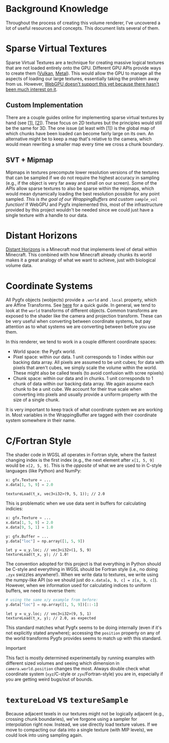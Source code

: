# Background Knowledge

Throughout the process of creating this volume renderer, I've uncovered
a lot of useful resources and concepts. This document lists several of
them.

# Sparse Virtual Textures

Sparse Virtual Textures are a technique for creating massive logical
textures that are not loaded entirely onto the GPU. Different GPU APIs
provide ways to create them
([Vulkan](https://registry.khronos.org/OpenGL/extensions/ARB/ARB_sparse_texture.txt),
[Metal](https://developer.apple.com/documentation/metal/creating-sparse-heaps-and-sparse-textures)).
This would allow the GPU to manage all the aspects of loading our large
textures, essentially taking the problem away from us. However, [WebGPU
doesn't support this yet because there hasn't been much interest on
it](https://github.com/gpuweb/gpuweb/issues/455).

## Custom Implementation

There are a couple guides online for implementing sparse virtual
textures by hand (see
[\[1\]](https://studiopixl.com/2022-04-27/sparse-virtual-textures),
[\[2\]](https://wickedengine.net/2024/06/texture-streaming/)). These
focus on 2D textures but the principles would still be the same for 3D.
The one issue (at least with \[1\]) is the global map of which chunks
have been loaded can become fairly large on its own. An alternative
might be to keep a map that's relative to the camera, which would mean
rewriting a smaller map every time we cross a chunk boundary.

## SVT + Mipmap

Mipmaps in textures precompute lower resolution versions of the textures
that can be sampled if we do not require the highest accuracy in
sampling (e.g., if the object is very far away and small on our screen).
Some of the APIs allow sparse textures to also be sparse within the
mipmaps, which would mean dynamically loading the best resolution
possible for any point sampled. *This is the goal of our WrappingBuffers
and custom `sample_vol` function!* If WebGPU and Pygfx implemented this,
most of the infrastructure provided by this project wouldn't be needed
since we could just have a single texture with a handle to our data.

# Distant Horizons

[Distant
Horizons](https://gitlab.com/distant-horizons-team/distant-horizons) is
a Minecraft mod that implements level of detail within Minecraft. This
combined with how Minecraft already chunks its world makes it a great
analogy of what we want to achieve, just with biological volume data.

# Coordinate Systems

All Pygfx objects (wobjects) provide a `.world` and `.local` property,
which are Affine Transforms. See
[here](https://www.brainvoyager.com/bv/doc/UsersGuide/CoordsAndTransforms/SpatialTransformationMatrices.html)
for a quick guide. In general, we tend to look at the `world` transforms
of different objects. Common transforms are exposed to the shader like
the camera and projection transform. These can be very useful when
converting between coordinate systems, but pay attention as to what
systems we are converting between before you use them.

In this renderer, we tend to work in a couple different coordinate
spaces:

- World space: the Pygfx world.
- Pixel space: within our data. 1 unit corresponds to 1 index within our
  backing data array. All pixels are assumed to be unit cubes; for data
  with pixels that aren't cubes, we simply scale the volume within the
  world. These might also be called texels (to avoid confusion with
  scree npixels)
- Chunk space: within our data and in chunks. 1 unit corresponds to 1
  chunk of data within our backing data array. We again assume each
  chunk to be a unit cube. We account for their true scale when
  converting into pixels and usually provide a uniform property with the
  size of a single chunk.

It is very important to keep track of what coordinate system we are
working in. Most variables in the WrappingBuffer are tagged with their
coordinate system somewhere in their name.

# C/Fortran Style

The shader code in WGSL all operates in Fortran style, where the fastest
changing index is the first index (e.g., the next element after `x[1, 5,
9]` would be `x[2, 5, 9]`. This is the *opposite* of what we are used to
in C-style languages (like Python) and NumPy: 

```py
x: gfx.Texture = ...
x.data[1, 5, 9] = 2.0
```
```wgsl
textureLoad(t_x, vec3<i32>(9, 5, 1)); // 2.0
```

This is problematic when we use data sent in buffers for calculating
indicies:

```py
x: gfx.Texture = ...
x.data[1, 5, 9] = 2.0
x.data[9, 5, 1] = 1.0

y: gfx.Buffer = ...
y.data["loc"] = np.array([1, 5, 9])

```
```wgsl
let y = u_y.loc; // vec3<i32>(1, 5, 9)
textureLoad(t_x, y); // 1.0!
```

The convention adopted for this project is that everything in Python
should be C-style and everything in WGSL should be Fortran style (i.e.,
no doing `.zyx` swizzles anywhere!). When we write data to textures, we
write using the numpy-like API (so we should just do `x.data[a, b, c] =
z[a, b, c]`). However, when we information used for calculating indices
to uniform buffers, we need to reverse them:

```py
# using the same x/y example from before:
y.data["loc"] = np.array([1, 5, 9])[::-1]
```

```wgsl
let y = u_y.loc; // vec3<i32>(9, 5, 1)
textureLoad(t_x, y); // 2.0, as expected
```

This standard matches what Pygfx seems to be doing internally (even if
it's not explicitly stated anywhere); accessing the `position` property
on any of the world transforms Pygfx provides seems to match up with
this standard.

> [!IMPORTANT]
> This fact is mostly determined experimentally by running examples with
> different sized volumes and seeing which dimension in
> `camera.world.position` changes the most. Always double check what
> coordinate system (`xyz`/C-style or `zyx`/Fortran-style) you are in,
> especially if you are getting weird bugs/out of bounds.


# `textureLoad` vs `textureSample`

Because adjacent texels in our textures might not be logically adjacent
(e.g., crossing chunk boundaries), we've forgone using a sampler for
interpolation right now. Instead, we use directly load texture values.
If we move to compacting our data into a single texture (with MIP
levels), we could look into using sampling again.
